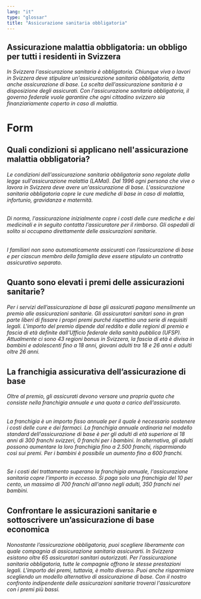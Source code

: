 ```yaml
---
lang: "it"
type: "glossar"
title: "Assicurazione sanitaria obbligatoria"
---
```


## Assicurazione malattia obbligatoria: un obbligo per tutti i residenti in Svizzera

###### In Svizzera l'assicurazione sanitaria è obbligatoria. Chiunque viva o lavori in Svizzera deve stipulare un'assicurazione sanitaria obbligatoria, detta anche assicurazione di base. La scelta dell'assicurazione sanitaria è a disposizione degli assicurati. Con l'assicurazione sanitaria obbligatoria, il governo federale vuole garantire che ogni cittadino svizzero sia finanziariamente coperto in caso di malattia.

# Form

## Quali condizioni si applicano nell'assicurazione malattia obbligatoria?

###### Le condizioni dell'assicurazione sanitaria obbligatoria sono regolate dalla legge sull'assicurazione malattia (LAMal). Dal 1996 ogni persona che vive o lavora in Svizzera deve avere un'assicurazione di base. L'assicurazione sanitaria obbligatoria copre le cure mediche di base in caso di malattia, infortunio, gravidanza e maternità.

###### Di norma, l'assicurazione inizialmente copre i costi delle cure mediche e dei medicinali e in seguito contatta l'assicuratore per il rimborso. Gli ospedali di solito si occupano direttamente delle assicurazioni sanitarie.

###### I familiari non sono automaticamente assicurati con l’assicurazione di base e per ciascun membro della famiglia deve essere stipulato un contratto assicurativo separato.

## Quanto sono elevati i premi delle assicurazioni sanitarie?

###### Per i servizi dell’assicurazione di base gli assicurati pagano mensilmente un premio alle assicurazioni sanitarie. Gli assicuratori sanitari sono in gran parte liberi di fissare i propri premi purché rispettino una serie di requisiti legali. L'importo del premio dipende dal reddito e dalle regioni di premio e fascia di età definite dall'Ufficio federale della sanità pubblica (UFSP). Attualmente ci sono 43 regioni bonus in Svizzera, la fascia di età è divisa in bambini e adolescenti fino a 18 anni, giovani adulti tra 18 e 26 anni e adulti oltre 26 anni.

## La franchigia assicurativa dell’assicurazione di base

###### Oltre al premio, gli assicurati devono versare una propria quota che consiste nella franchigia annuale e una quota a carico dell’assicurato.

###### La franchigia è un importo fisso annuale per il quale è necessario sostenere i costi delle cure e dei farmaci. La franchigia annuale ordinaria nel modello standard dell'assicurazione di base è per gli adulti di età superiore ai 18 anni di 300 franchi svizzeri, 0 franchi per i bambini. In alternativa, gli adulti possono aumentare la loro franchigia fino a 2.500 franchi, risparmiando così sui premi. Per i bambini è possibile un aumento fino a 600 franchi.

###### Se i costi del trattamento superano la franchigia annuale, l'assicurazione sanitaria copre l'importo in eccesso. Si paga solo una franchigia del 10 per cento, un massimo di 700 franchi all'anno negli adulti, 350 franchi nei bambini.

## Confrontare le assicurazioni sanitarie e sottoscrivere un’assicurazione di base economica

###### Nonostante l’assicurazione obbligatoria, puoi scegliere liberamente con quale compagnia di assicurazione sanitaria assicurarti. In Svizzera esistono oltre 65 assicuratori sanitari autorizzati. Per l'assicurazione sanitaria obbligatoria, tutte le compagnie offrono le stesse prestazioni legali. L'importo dei premi, tuttavia, è molto diverso. Puoi anche risparmiare scegliendo un modello alternativo di assicurazione di base. Con il nostro confronto indipendente delle assicurazioni sanitarie troverai l'assicuratore con i premi più bassi.
